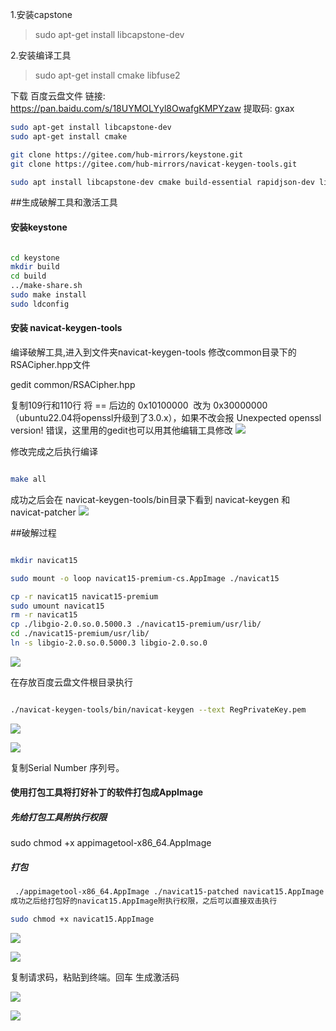 1.安装capstone

> sudo apt-get install libcapstone-dev

2.安装编译工具

> sudo apt-get install cmake libfuse2


下载 百度云盘文件 链接: https://pan.baidu.com/s/18UYMOLYyl8OwafgKMPYzaw 提取码: gxax

```bash
sudo apt-get install libcapstone-dev
sudo apt-get install cmake

git clone https://gitee.com/hub-mirrors/keystone.git
git clone https://gitee.com/hub-mirrors/navicat-keygen-tools.git

sudo apt install libcapstone-dev cmake build-essential rapidjson-dev libssl-dev

```
##生成破解工具和激活工具

#### 安装keystone

```bash

cd keystone
mkdir build
cd build
../make-share.sh
sudo make install
sudo ldconfig


```
#### 安装 navicat-keygen-tools
编译破解工具,进入到文件夹navicat-keygen-tools 修改common目录下的RSACipher.hpp文件

gedit common/RSACipher.hpp

复制109行和110行 将 == 后边的 0x10100000  改为 0x30000000（ubuntu22.04将openssl升级到了3.0.x），如果不改会报 Unexpected openssl version! 错误，这里用的gedit也可以用其他编辑工具修改
![](assets/markdown-img-paste-20230528205122335.png)

修改完成之后执行编译

```bash

make all

```

成功之后会在 navicat-keygen-tools/bin目录下看到 navicat-keygen 和 navicat-patcher
![](assets/markdown-img-paste-20230528205838561.png)


##破解过程
```bash

mkdir navicat15

sudo mount -o loop navicat15-premium-cs.AppImage ./navicat15

cp -r navicat15 navicat15-premium
sudo umount navicat15
rm -r navicat15
cp ./libgio-2.0.so.0.5000.3 ./navicat15-premium/usr/lib/
cd ./navicat15-premium/usr/lib/
ln -s libgio-2.0.so.0.5000.3 libgio-2.0.so.0

```
![](assets/markdown-img-paste-20230528210243772.png)

在存放百度云盘文件根目录执行

```bash

./navicat-keygen-tools/bin/navicat-keygen --text RegPrivateKey.pem

```
![](assets/markdown-img-paste-20230528210555357.png)

![](assets/markdown-img-paste-20230528210705302.png)

复制Serial Number 序列号。

#### 使用打包工具将打好补丁的软件打包成AppImage

##### 先给打包工具附执行权限

sudo chmod +x appimagetool-x86_64.AppImage
##### 打包
```bash
 ./appimagetool-x86_64.AppImage ./navicat15-patched navicat15.AppImage
成功之后给打包好的navicat15.AppImage附执行权限，之后可以直接双击执行

sudo chmod +x navicat15.AppImage

```
![](assets/markdown-img-paste-20230528211046824.png)

![](assets/markdown-img-paste-20230528211056586.png)

复制请求码，粘贴到终端。回车 生成激活码

![](assets/markdown-img-paste-2023052821114207.png)

![](assets/markdown-img-paste-20230528211216477.png)
